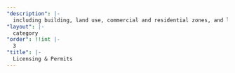 ```yaml
---
"description": |-
  including building, land use, commercial and residential zones, and life events.
"layout": |-
  category
"order": !!int |-
  3
"title": |-
  Licensing & Permits
---
```

